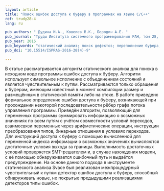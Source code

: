 ```yaml
---
layout: article
title: "Поиск ошибок доступа к буферу в программах на языке C/C++"
ref: trudy28-4
lang: ru

pub_authors: " Дудина И.А., Кошелев В.К., Бородин А.Е. "
pub_journal: "Труды Института системного программирования РАН, том 28, вып. 4, 2016, стр. 149-168."
pub_year: 2016
pub_keywords: "статический анализ; поиск дефектов; переполнение буфера; чувствительность к путям; символьное исполнение"
pub_doi: "10.15514/ISPRAS-2016-28(4)-9"

---
```


В статье рассматривается алгоритм статического анализа для поиска в исходном коде программы ошибок доступа к буферу. Алгоритм использует символьное исполнение с объединением состояний и является чувствительным к путям. Рассматриваются только обращения к буферам, имеющим известный в момент компиляции размер и размещённым в статической памяти либо на стеке. В работе приведено формальное определение ошибки доступа к буферу, возникающей при прохождении некоторой последовательности рёбер
графа потока управления программы. Приведён алгоритм, позволяющий для переменных программы суммировать информацию о возможных значениях по всем путям с учётом совместности условий переходов, взаимосвязи переменных через арифметические операции, инструкции преобразования типов, бинарные отношения в условиях переходов. Для инструкций доступа к буферу с помощью вычисленной для переменной индекса информации о возможных значениях вычисляются достаточные условия выхода за
границы. Выполнимость достаточных условий проверяется SMT-решателем и, в случае нахождения модели, с её помощью обнаруживается ошибочный путь и выдаётся предупреждение. На основе данного подхода в инструменте статического анализа Svace был реализован межпроцедурный чувствительный к путям детектор ошибок доступа к буферу, способный обнаруживать новые, не покрытые предыдущими реализациями детекторов типы ошибок.
